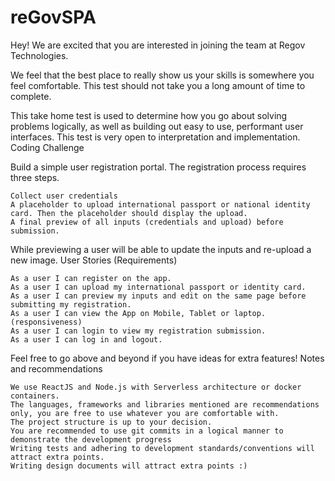 # reGovSPA



Hey! We are excited that you are interested in joining the team at Regov Technologies.

We feel that the best place to really show us your skills is somewhere you feel comfortable. This test should not take you a long amount of time to complete.

This take home test is used to determine how you go about solving problems logically, as well as building out easy to use, performant user interfaces. This test is very open to interpretation and implementation.
Coding Challenge

Build a simple user registration portal. The registration process requires three steps.

    Collect user credentials
    A placeholder to upload international passport or national identity card. Then the placeholder should display the upload.
    A final preview of all inputs (credentials and upload) before submission.

While previewing a user will be able to update the inputs and re-upload a new image.
User Stories (Requirements)

    As a user I can register on the app.
    As a user I can upload my international passport or identity card.
    As a user I can preview my inputs and edit on the same page before submitting my registration.
    As a user I can view the App on Mobile, Tablet or laptop. (responsiveness)
    As a user I can login to view my registration submission.
    As a user I can log in and logout.

Feel free to go above and beyond if you have ideas for extra features!
Notes and recommendations

    We use ReactJS and Node.js with Serverless architecture or docker containers.
    The languages, frameworks and libraries mentioned are recommendations only, you are free to use whatever you are comfortable with.
    The project structure is up to your decision.
    You are recommended to use git commits in a logical manner to demonstrate the development progress
    Writing tests and adhering to development standards/conventions will attract extra points.
    Writing design documents will attract extra points :)
